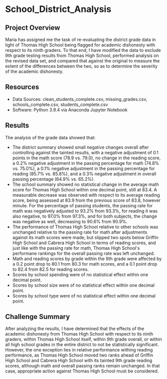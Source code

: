 # School_District_Analysis

## Project Overview
Maria has assigned me the task of re-evaluating the district grade data in light of Thomas High School being flagged for academic dishonesty with respect to its ninth graders.  To that end, I have modified the data to exclude 9th grade testing results from Thomas High School, performed analysis on the revised data set, and compared that against the original to measure the extent of the differences between the two, so as to determine the severity of the academic dishonesty.

## Resources
- Data Sources: clean_students_complete.csv, missing_grades.csv, schools_complete.csv, students_complete.csv
- Software: Python 3.9.4 via Anaconda Jupyter Notebook

## Results
The analysis of the grade data showed that:
- The district summary showed small negative changes overall after controlling against the tainted results, with a negative adjustment of 0.1 points in the math score (78.9 vs. 79.0), no change in the reading score, a 0.2% negative adjustment in the passing percentage for math (74.8% vs. 75.0%), a 0.1% negative adjustment in the passing percentage for reading (85.7% vs. 85.8%), and a 0.3% negative adjustment in overall passing percentage (64.9% vs. 65.2%).
- The school summary showed no statistical change in the average math score for Thomas High School within one decimal point, still at 83.4.  A measurable decrease was observed with respect to its average reading score, being assessed at 83.9 from the previous score of 83.8, however minute.  For the percentage of passing students, the passing rate for math was negatively adjusted to 93.2% from 93.3%, for reading it was also negative, to 97.0% from 97.3%, and for both subjects, the change was negative as well, decreasing to 90.6% from 90.9%.
- The performance of Thomas High School relative to other schools was unchanged relative to the passing rate for math after adjustments against its math scores were made, but slipped two spots below Griffin High School and Cabrera High School in terms of reading scores, and just like with the passing rate for math, Thomas High School's performane rankings for the overall passing rate was left unchanged.
- Math and reading scores by grade within the 9th grade were affected by a 0.2 point drop to 80.1 from 80.3 for math scores, and a 0.1 point drop to 82.4 from 82.5 for reading scores.
- Scores by school spending were of no statistical effect within one decimal point.
- Scores by school size were of no statistical effect within one decimal point.
- Scores by school type were of no statistical effect within one decimal point.

## Challenge Summary
After analyzing the results, I have determined that the effects of the academic dishonesty from Thomas High School with respect to its ninth graders, within Thomas High School itself, within 9th grade overall, or within all high school grades in the entire district to not be statistically significant.  However, the one exception lies in relative performance withing reading performance, as Thomas High School moved two ranks ahead of Griffin High School and Cabrera High School with its tainted 9th grade reading scores, although math and overall passing ranks remain unchanged.  In that case, appropriate action against Thomas High School must be considered.
